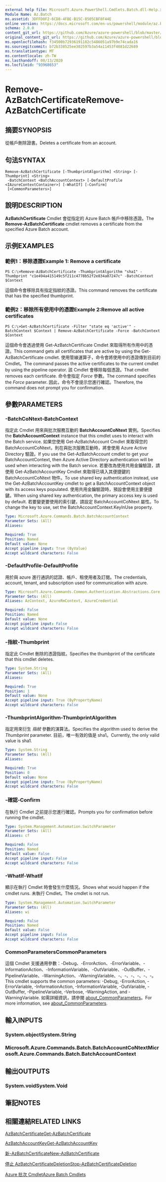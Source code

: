 ```yaml
---
external help file: Microsoft.Azure.PowerShell.Cmdlets.Batch.dll-Help.xml
Module Name: Az.Batch
ms.assetid: 3DFFD0F2-6CD8-4FBE-B15C-8505CBF8F44E
online version: https://docs.microsoft.com/en-us/powershell/module/az.batch/remove-azbatchcertificate
schema: 2.0.0
content_git_url: https://github.com/Azure/azure-powershell/blob/master/src/Batch/Batch/help/Remove-AzBatchCertificate.md
original_content_git_url: https://github.com/Azure/azure-powershell/blob/master/src/Batch/Batch/help/Remove-AzBatchCertificate.md
ms.openlocfilehash: f34500b72936191182c5486051a97b9e74cada16
ms.sourcegitcommit: b72b338525ee302597b3a54a11453f4881d22689
ms.translationtype: MT
ms.contentlocale: zh-TW
ms.lasthandoff: 08/13/2020
ms.locfileid: "93968653"
---
```

# <span data-ttu-id="7257d-101">Remove-AzBatchCertificate</span><span class="sxs-lookup"><span data-stu-id="7257d-101">Remove-AzBatchCertificate</span></span>

## <span data-ttu-id="7257d-102">摘要</span><span class="sxs-lookup"><span data-stu-id="7257d-102">SYNOPSIS</span></span>
<span data-ttu-id="7257d-103">從帳戶刪除證書。</span><span class="sxs-lookup"><span data-stu-id="7257d-103">Deletes a certificate from an account.</span></span>

## <span data-ttu-id="7257d-104">句法</span><span class="sxs-lookup"><span data-stu-id="7257d-104">SYNTAX</span></span>

```
Remove-AzBatchCertificate [-ThumbprintAlgorithm] <String> [-Thumbprint] <String>
 -BatchContext <BatchAccountContext> [-DefaultProfile <IAzureContextContainer>] [-WhatIf] [-Confirm]
 [<CommonParameters>]
```

## <span data-ttu-id="7257d-105">說明</span><span class="sxs-lookup"><span data-stu-id="7257d-105">DESCRIPTION</span></span>
<span data-ttu-id="7257d-106">**AzBatchCertificate** Cmdlet 會從指定的 Azure Batch 帳戶中移除憑證。</span><span class="sxs-lookup"><span data-stu-id="7257d-106">The **Remove-AzBatchCertificate** cmdlet removes a certificate from the specified Azure Batch account.</span></span>

## <span data-ttu-id="7257d-107">示例</span><span class="sxs-lookup"><span data-stu-id="7257d-107">EXAMPLES</span></span>

### <span data-ttu-id="7257d-108">範例1：移除憑證</span><span class="sxs-lookup"><span data-stu-id="7257d-108">Example 1: Remove a certificate</span></span>
```
PS C:\>Remove-AzBatchCertificate -ThumbprintAlgorithm "sha1" -Thumbprint "c1e494a415149c5f211c4778b52f2e834a07247c" -BatchContext $Context
```

<span data-ttu-id="7257d-109">這個命令會移除具有指定指紋的憑證。</span><span class="sxs-lookup"><span data-stu-id="7257d-109">This command removes the certificate that has the specified thumbprint.</span></span>

### <span data-ttu-id="7257d-110">範例2：移除所有使用中的憑證</span><span class="sxs-lookup"><span data-stu-id="7257d-110">Example 2:Remove all active certificates</span></span>
```
PS C:\>Get-AzBatchCertificate -Filter "state eq 'active'" -BatchContext $Context | Remove-AzBatchCertificate -Force -BatchContext $Context
```

<span data-ttu-id="7257d-111">這個命令會透過使用 Get-AzBatchCertificate Cmdlet 來取得所有作用中的憑證。</span><span class="sxs-lookup"><span data-stu-id="7257d-111">This command gets all certificates that are active by using the Get-AzBatchCertificate cmdlet.</span></span>
<span data-ttu-id="7257d-112">使用管線運算子，命令會將使用中的憑證傳到目前的 Cmdlet。</span><span class="sxs-lookup"><span data-stu-id="7257d-112">The command passes the active certificates to the current cmdlet by using the pipeline operator.</span></span>
<span data-ttu-id="7257d-113">該 Cmdlet 會移除每個憑證。</span><span class="sxs-lookup"><span data-stu-id="7257d-113">That cmdlet removes each certificate.</span></span>
<span data-ttu-id="7257d-114">命令會指定 *Force* 參數。</span><span class="sxs-lookup"><span data-stu-id="7257d-114">The command specifies the *Force* parameter.</span></span>
<span data-ttu-id="7257d-115">因此，命令不會提示您進行確認。</span><span class="sxs-lookup"><span data-stu-id="7257d-115">Therefore, the command does not prompt you for confirmation.</span></span>

## <span data-ttu-id="7257d-116">參數</span><span class="sxs-lookup"><span data-stu-id="7257d-116">PARAMETERS</span></span>

### <span data-ttu-id="7257d-117">-BatchCoNtext</span><span class="sxs-lookup"><span data-stu-id="7257d-117">-BatchContext</span></span>
<span data-ttu-id="7257d-118">指定此 Cmdlet 用來與批次服務互動的 **BatchAccountCoNtext** 實例。</span><span class="sxs-lookup"><span data-stu-id="7257d-118">Specifies the **BatchAccountContext** instance that this cmdlet uses to interact with the Batch service.</span></span>
<span data-ttu-id="7257d-119">如果您使用 Get-AzBatchAccount Cmdlet 來取得您的 BatchAccountCoNtext，則在與批次服務互動時，將會使用 Azure Active Directory 驗證。</span><span class="sxs-lookup"><span data-stu-id="7257d-119">If you use the Get-AzBatchAccount cmdlet to get your BatchAccountContext, then Azure Active Directory authentication will be used when interacting with the Batch service.</span></span> <span data-ttu-id="7257d-120">若要改為使用共用金鑰驗證，請使用 Get-AzBatchAccountKey Cmdlet 來取得已填入其便捷鍵的 BatchAccountCoNtext 物件。</span><span class="sxs-lookup"><span data-stu-id="7257d-120">To use shared key authentication instead, use the Get-AzBatchAccountKey cmdlet to get a BatchAccountContext object with its access keys populated.</span></span> <span data-ttu-id="7257d-121">使用共用金鑰驗證時，預設會使用主要便捷鍵。</span><span class="sxs-lookup"><span data-stu-id="7257d-121">When using shared key authentication, the primary access key is used by default.</span></span> <span data-ttu-id="7257d-122">若要變更要使用的索引鍵，請設定 BatchAccountCoNtext 屬性。</span><span class="sxs-lookup"><span data-stu-id="7257d-122">To change the key to use, set the BatchAccountContext.KeyInUse property.</span></span>

```yaml
Type: Microsoft.Azure.Commands.Batch.BatchAccountContext
Parameter Sets: (All)
Aliases:

Required: True
Position: Named
Default value: None
Accept pipeline input: True (ByValue)
Accept wildcard characters: False
```

### <span data-ttu-id="7257d-123">-DefaultProfile</span><span class="sxs-lookup"><span data-stu-id="7257d-123">-DefaultProfile</span></span>
<span data-ttu-id="7257d-124">用於與 azure 進行通訊的認證、帳戶、租使用者及訂閱。</span><span class="sxs-lookup"><span data-stu-id="7257d-124">The credentials, account, tenant, and subscription used for communication with azure.</span></span>

```yaml
Type: Microsoft.Azure.Commands.Common.Authentication.Abstractions.Core.IAzureContextContainer
Parameter Sets: (All)
Aliases: AzContext, AzureRmContext, AzureCredential

Required: False
Position: Named
Default value: None
Accept pipeline input: False
Accept wildcard characters: False
```

### <span data-ttu-id="7257d-125">-指紋</span><span class="sxs-lookup"><span data-stu-id="7257d-125">-Thumbprint</span></span>
<span data-ttu-id="7257d-126">指定此 Cmdlet 刪除的憑證指紋。</span><span class="sxs-lookup"><span data-stu-id="7257d-126">Specifies the thumbprint of the certificate that this cmdlet deletes.</span></span>

```yaml
Type: System.String
Parameter Sets: (All)
Aliases:

Required: True
Position: 1
Default value: None
Accept pipeline input: True (ByPropertyName)
Accept wildcard characters: False
```

### <span data-ttu-id="7257d-127">-ThumbprintAlgorithm</span><span class="sxs-lookup"><span data-stu-id="7257d-127">-ThumbprintAlgorithm</span></span>
<span data-ttu-id="7257d-128">指定用來衍生 *指紋* 參數的演算法。</span><span class="sxs-lookup"><span data-stu-id="7257d-128">Specifies the algorithm used to derive the *Thumbprint* parameter.</span></span>
<span data-ttu-id="7257d-129">目前，唯一有效的值是 sha1。</span><span class="sxs-lookup"><span data-stu-id="7257d-129">Currently, the only valid value is sha1.</span></span>

```yaml
Type: System.String
Parameter Sets: (All)
Aliases:

Required: True
Position: 0
Default value: None
Accept pipeline input: True (ByPropertyName)
Accept wildcard characters: False
```

### <span data-ttu-id="7257d-130">-確認</span><span class="sxs-lookup"><span data-stu-id="7257d-130">-Confirm</span></span>
<span data-ttu-id="7257d-131">在執行 Cmdlet 之前提示您進行確認。</span><span class="sxs-lookup"><span data-stu-id="7257d-131">Prompts you for confirmation before running the cmdlet.</span></span>

```yaml
Type: System.Management.Automation.SwitchParameter
Parameter Sets: (All)
Aliases: cf

Required: False
Position: Named
Default value: False
Accept pipeline input: False
Accept wildcard characters: False
```

### <span data-ttu-id="7257d-132">-WhatIf</span><span class="sxs-lookup"><span data-stu-id="7257d-132">-WhatIf</span></span>
<span data-ttu-id="7257d-133">顯示在執行 Cmdlet 時會發生什麼情況。</span><span class="sxs-lookup"><span data-stu-id="7257d-133">Shows what would happen if the cmdlet runs.</span></span>
<span data-ttu-id="7257d-134">未執行 Cmdlet。</span><span class="sxs-lookup"><span data-stu-id="7257d-134">The cmdlet is not run.</span></span>

```yaml
Type: System.Management.Automation.SwitchParameter
Parameter Sets: (All)
Aliases: wi

Required: False
Position: Named
Default value: False
Accept pipeline input: False
Accept wildcard characters: False
```

### <span data-ttu-id="7257d-135">CommonParameters</span><span class="sxs-lookup"><span data-stu-id="7257d-135">CommonParameters</span></span>
<span data-ttu-id="7257d-136">這個 Cmdlet 支援通用參數：-Debug、-ErrorAction、-ErrorVariable、-InformationAction、-InformationVariable、-OutVariable、-OutBuffer、-PipelineVariable、-WarningAction、-WarningVariable、-、-、-、-、-、-。</span><span class="sxs-lookup"><span data-stu-id="7257d-136">This cmdlet supports the common parameters: -Debug, -ErrorAction, -ErrorVariable, -InformationAction, -InformationVariable, -OutVariable, -OutBuffer, -PipelineVariable, -Verbose, -WarningAction, and -WarningVariable.</span></span> <span data-ttu-id="7257d-137">如需詳細資訊，請參閱 [about_CommonParameters](http://go.microsoft.com/fwlink/?LinkID=113216)。</span><span class="sxs-lookup"><span data-stu-id="7257d-137">For more information, see [about_CommonParameters](http://go.microsoft.com/fwlink/?LinkID=113216).</span></span>

## <span data-ttu-id="7257d-138">輸入</span><span class="sxs-lookup"><span data-stu-id="7257d-138">INPUTS</span></span>

### <span data-ttu-id="7257d-139">System.object</span><span class="sxs-lookup"><span data-stu-id="7257d-139">System.String</span></span>

### <span data-ttu-id="7257d-140">Microsoft.Azure.Commands.Batch.BatchAccountCoNtext</span><span class="sxs-lookup"><span data-stu-id="7257d-140">Microsoft.Azure.Commands.Batch.BatchAccountContext</span></span>

## <span data-ttu-id="7257d-141">輸出</span><span class="sxs-lookup"><span data-stu-id="7257d-141">OUTPUTS</span></span>

### <span data-ttu-id="7257d-142">System.void</span><span class="sxs-lookup"><span data-stu-id="7257d-142">System.Void</span></span>

## <span data-ttu-id="7257d-143">筆記</span><span class="sxs-lookup"><span data-stu-id="7257d-143">NOTES</span></span>

## <span data-ttu-id="7257d-144">相關連結</span><span class="sxs-lookup"><span data-stu-id="7257d-144">RELATED LINKS</span></span>

[<span data-ttu-id="7257d-145">AzBatchCertificate</span><span class="sxs-lookup"><span data-stu-id="7257d-145">Get-AzBatchCertificate</span></span>](./Get-AzBatchCertificate.md)

[<span data-ttu-id="7257d-146">AzBatchAccountKey</span><span class="sxs-lookup"><span data-stu-id="7257d-146">Get-AzBatchAccountKey</span></span>](./Get-AzBatchAccountKey.md)

[<span data-ttu-id="7257d-147">新-AzBatchCertificate</span><span class="sxs-lookup"><span data-stu-id="7257d-147">New-AzBatchCertificate</span></span>](./New-AzBatchCertificate.md)

[<span data-ttu-id="7257d-148">停止 AzBatchCertificateDeletion</span><span class="sxs-lookup"><span data-stu-id="7257d-148">Stop-AzBatchCertificateDeletion</span></span>](./Stop-AzBatchCertificateDeletion.md)

[<span data-ttu-id="7257d-149">Azure 批次 Cmdlet</span><span class="sxs-lookup"><span data-stu-id="7257d-149">Azure Batch Cmdlets</span></span>](/powershell/module/az.batch)


